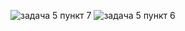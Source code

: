 
![задача 5 пункт 7](https://github.com/Drewplonq/netology/assets/173098668/5a29812a-1d1f-4873-a99c-552ebfcfa8b5)
![задача 5 пункт 6](https://github.com/Drewplonq/netology/assets/173098668/34d10a0d-2f0c-446c-a241-853abfa001c7)

